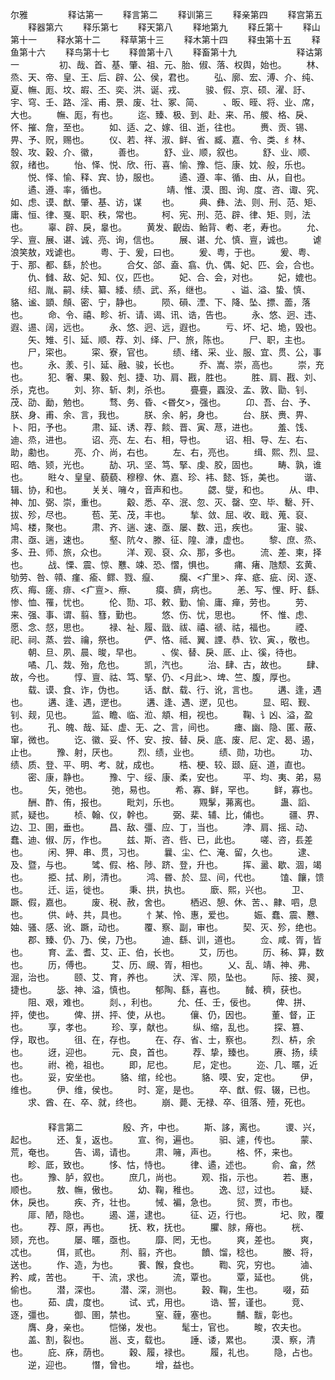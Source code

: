 <!-- { "loadSidebar": true } -->
尔雅
　　
　　释诂第一
　　释言第二
　　释训第三
　　释亲第四
　　释宫第五
　　释器第六
　　释乐第七
　　释天第八
　　释地第九
　　释丘第十
　　释山第十一
　　释水第十二
　　释草第十三
　　释木第十四
　　释虫第十五
　　释鱼第十六
　　释鸟第十七
　　释兽第十八
　　释畜第十九
　　
　　 
　　释诂第一
　　
　　初、哉、首、基、肇、祖、元、胎、俶、落、权舆，始也。
　　林、烝、天、帝、皇、王、后、辟、公、侯，君也。
　　弘、廓、宏、溥、介、纯、夏、幠、厖、坟、嘏、丕、奕、洪、诞、戎、
　　骏、假、京、硕、濯、訏、宇、穹、壬、路、淫、甫、景、废、壮、冢、简、
　　、昄、晊、将、业、席，大也。
　　幠、厖，有也。
　　迄、臻、极、到、赴、来、吊、艐、格、戾、怀、摧、詹，至也。
　　如、适、之、嫁、徂、逝，往也。
　　赉、贡、锡、畀、予、贶，赐也。
　　仪、若、祥、淑、鲜、省、臧、嘉、令、类、纟林、彀、攻、穀、介、徽，
　　善也。
　　舒、业、顺，叙也。
　　舒、业、顺、叙，绪也。
　　怡、怿、悦、欣、衎、喜、愉、豫、恺、康、妉、般，乐也。
　　悦、怿、愉、释、宾、协，服也。
　　遹、遵、率、循、由、从，自也。
　　遹、遵、率，循也。
　　
　　
　　靖、惟、漠、图、询、度、咨、诹、究、如、虑、谟、猷、肇、基、访，谋
　　也。
　　典、彝、法、则、刑、范、矩、庸、恒、律、戛、职、秩，常也。
　　柯、宪、刑、范、辟、律、矩、则，法也。
　　辜、辟、戾，辠也。
　　黄发、齯齿、鲐背、耇、老，寿也。
　　允、孚、亶、展、谌、诚、亮、询，信也。
　　展、谌、允、慎、亶，诚也。
　　谑浪笑敖，戏谑也。
　　粤、于、爰，曰也。
　　爰、粤，于也。
　　爰、粤、于、那、都、繇，於也。
　　合攵、郃、盍、翕、仇、偶、妃、匹、会，合也。
　　仇、雠、敌、妃、知、仪，匹也。
　　妃、合、会，对也。
　　妃，媲也。
　　绍、胤、嗣、续、纂、緌、绩、武、系，继也。
　　、谥、溢、蛰、慎、貉、谧、顗、頠、密、宁，静也。
　　陨、磒、湮、下、降、坠、摽、蘦，落也。
　　命、令、禧、畛、祈、请、谒、讯、诰，告也。
　　永、悠、迥、违、遐、逷、阔，远也。
　　永、悠、迥、远，遐也。
　　亏、坏、圮、垝，毁也。
　　矢、雉、引、延、顺、荐、刘、绎、尸、旅，陈也。
　　尸、职，主也。
　　尸，寀也。
　　寀、寮，官也。
　　绩、绪、采、业、服、宜、贯、公，事也。
　　永、羕、引、延、融、骏，长也。
　　乔、嵩、崇，高也。
　　崇，充也。
　　犯、奢、果、毅、剋、捷、功、肩、戡，胜也。
　　胜、肩、戡、刘、杀，克也。
　　刘、狝、斩、刺，杀也。
　　亹亹，蠠没、孟、敦、勖、钊、茂、劭、勔，勉也。
　　骛、务、昏、<昬攵>，强也。
　　卬、吾、台、予、朕、身、甫、余、言，我也。
　　朕、余、躬，身也。
　　台、朕、赉、畀、卜、阳，予也。
　　肃、延、诱、荐、餤、晋、寅、荩，进也。
　　羞、饯、迪、烝，进也。
　　诏、亮、左、右、相，导也。
　　诏、相、导、左、右、助，勴也。
　　亮、介、尚，右也。
　　左、右，亮也。
　　缉、熙、烈、显、昭、皓、颎，光也。
　　劼、巩、坚、笃、掔、虔、胶，固也。
　　畴、孰，谁也。
　　暀々、皇皇、藐藐、穆穆、休、嘉、珍、袆、懿、铄，美也。
　　谐、辑、协，和也。
　　关关、噰々，音声和也。
　　勰、燮，和也。
　　从、申、神、加、弼、崇，重也。
　　觳、悉、卒、泯、忽、灭、罄、空、毕、罊、歼、拔、殄，尽也。
　　苞、芜、茂，丰也。
　　揫、敛、屈、收、戢、蒐、裒、鸠、楼，聚也。
　　肃、齐、遄、速、亟、屡、数、迅，疾也。
　　寁、骏、肃、亟、遄，速也。
　　壑、阬々、滕、征、隍、漮，虚也。
　　黎、庶、烝、多、丑、师、旅，众也。
　　洋、观、裒、众、那，多也。
　　流、差、柬，择也。
　　战、慄、震、惊、戁、竦、恐、慴，惧也。
　　痡、瘏、虺颓、玄黄、劬劳、咎、顇、瘽、瘉、鳏、戮、癙、
　　癵、<疒里>、痒、疷、疵、闵、逐、疚、痗、瘥、痱、<疒亶>、瘵、
　　瘼、癠，病也。
　　恙、写、悝、盱、繇、惨、恤、罹，忧也。
　　伦、勚、邛、敕、勤、愉、庸、瘅，劳也。
　　劳、来、强、事、谓、翦、篲，勤也。
　　悠、伤、忧，思也。
　　怀、惟、虑、愿、念、惄，思也。
　　禄、祉、履、戩、祓、禧、禠、祜，福也。
　　禋、祀、祠、蒸、尝、禴，祭也。
　　俨、恪、祗、翼、諲、恭、钦、寅、，敬也。
　　朝、旦、夙、晨、晙，早也。
　　、俟、替、戾、厎、止、徯，待也。
　　噊、几、烖、殆，危也。
　　凯，汽也。
　　治、肆、古，故也。
　　肆、故，今也。
　　惇、亶、祜、笃、掔、仍、<月此>、埤、竺、腹，厚也。
　　载、谟、食、诈，伪也。
　　话、猷、载、行、讹，言也。
　　遘、逢，遇也。
　　遘、逢、遇，遻也。
　　遘、逢、遇、遻，见也。
　　显、昭、觐、钊、觌，见也。
　　监、瞻、临、涖、頫、相，视也。
　　鞠、讠凶、溢，盈也。
　　孔、魄、哉、延、虚、无、之、言，间也。
　　瘗、幽、隐、匿、蔽、窜，微也。
　　讫、徽、妥、怀、安、按、替、戾、底、废、尼、定、曷、遏，止也。
　　豫、射，厌也。
　　烈、绩，业也。
　　绩、勋，功也。
　　功、绩、质、登、平、明、考、就，成也。
　　梏、梗、较、颋、庭、道，直也。
　　密、康，静也。
　　豫、宁、绥、康、柔，安也。
　　平、均、夷、弟，易也。
　　矢，弛也。
　　弛，易也。
　　希、寡、鲜，罕也。
　　鲜，寡也。
　　酬、酢、侑，报也。
　　毗刘，乐也。
　　覭髳，茀离也。
　　蛊、謟、贰，疑也。
　　桢、翰、仪，幹也。
　　弼、棐、辅、比，俌也。
　　疆、界、边、卫、圉，垂也。
　　昌、敌、彊、应、丁，当也。
　　浡、肩、摇、动、蠢、迪、俶、厉，作也。
　　兹、斯、咨、呰、已，此也。
　　嗟、咨，镸差也。
　　闲、狎、串、贯，习也。
　　曩、尘、伫、淹、留，久也。
　　逮、及、暨，与也。
　　骘、假、格、陟、跻、登，升也。
　　挥、盝、歇、涸，竭也。
　　挋、拭、刷，清也。
　　鸿、昬、於、显、间，代也。
　　馌、饟，馈也。
　　迁、运，徙也。
　　秉、拱，执也。
　　廞、熙，兴也。
　　卫、蹶、假，嘉也。
　　废、税、赦，舍也。
　　栖迟、憩、休、苦、、齂、呬，息也。
　　供、峙、共，具也。
　　忄某、怜、惠，爱也。
　　娠、蠢、震、戁、妯、骚、感、讹、蹶，动也。
　　覆、察、副，审也。
　　契、灭、殄，绝也。
　　郡、臻、仍、乃、侯，乃也。
　　迪、繇、训，道也。
　　佥、咸、胥，皆也。
　　育、孟、耆、艾、正、伯，长也。
　　艾，历也。
　　历、秭、算，数也。
　　历，傅也。
　　艾、历、覛、胥，相也。
　　乂、乱、靖、神、弗、淈，治也。
　　颐、艾、育，养也。
　　汱、浑、陨，坠也。
　　际、接、翜，捷也。
　　毖、神、溢，慎也。
　　郁陶、繇，喜也。
　　馘、穧，获也。
　　阻、艰，难也。
　　剡、，利也。
　　允、任、壬，佞也。
　　俾、拼、抨，使也。
　　俾、拼、抨、使，从也。
　　儴、仍，因也。
　　董、督，正也。
　　享，孝也。
　　珍、享，献也。
　　纵、缩，乱也。
　　探、篡、俘，取也。
　　徂、在，存也。
　　在、存、省、士，察也。
　　烈、枿，余也。
　　迓，迎也。
　　元、良，首也。
　　荐、挚，臻也。
　　赓、扬，续也。
　　祔、祪，祖也。
　　即，尼也。
　　尼，定也。
　　迩、几、暱，近也。
　　妥，安坐也。
　　貉、绾，纶也。
　　貉、嗼、安，定也。
　　伊，维也。
　　伊、维，侯也。
　　时、寔，是也。
　　卒、猷、假、辍，已也。
　　求、酋、在、卒、就，终也。
　　崩、薨、无禄、卒、徂落、殪，死也。
　　
　　    
　　 
　　释言第二
　　
　　殷、齐，中也。
　　斯、誃，离也。
　　谡、兴，起也。
　　还、复，返也。
　　宣、徇，遍也。
　　驲、遽，传也。
　　蒙、荒，奄也。
　　告、谒，请也。
　　肃、噰，声也。
　　格、怀，来也。
　　畛、厎，致也。
　　恀、怙，恃也。
　　律、遹，述也。
　　俞、畣，然也。
　　豫、胪，叙也。
　　庶几，尚也。
　　观、指，示也。
　　若、惠，顺也。
　　敖、幠，傲也。
　　幼、鞠，稚也。
　　逸、愆，过也。
　　疑、休，戾也。
　　疾、齐，壮也。
　　悈、褊，急也。
　　贸、贾，市也。
　　厞、陋，隐也。
　　遏、遾，逮也。
　　征、迈，行也。
　　　圮、败，覆也。
　　荐、原，再也。
　　抚、敉，抚也。
　　臞、脙，瘠也。
　　桄、颎，充也。
　　屡、暱，亟也。
　　靡、罔，无也。
　　爽，差也。
　　爽，忒也。
　　佴，贰也。
　　剂、翦，齐也。
　　饙、馏，稔也。
　　媵、将，送也。
　　作、造，为也。
　　餥、餱，食也。
　　鞫、究，穷也。
　　滷、矜、咸，苦也。
　　干、流，求也。
　　流，覃也。
　　覃，延也。
　　佻，偷也。
　　潜，深也。
　　潜、深，测也。
　　穀、鞠，生也。
　　啜，茹也。
　　茹、虞，度也。
　　试、式，用也。
　　诰、誓，谨也。
　　竞、逐，彊也。
　　御、圉，禁也。
　　窒、薶，塞也。
　　黼、黻，彰也。
　　膺、身，亲也。
　　恺悌，发也。
　　髦士，官也。
　　畯，农夫也。
　　盖、割，裂也。
　　邕、支，载也。
　　諈、诿，累也。
　　漠、察，清也。
　　庇、庥，荫也。
　　穀、履，禄也。
　　履，礼也。
　　隐，占也。
　　逆，迎也。
　　憯，曾也。
　　增，益也。
